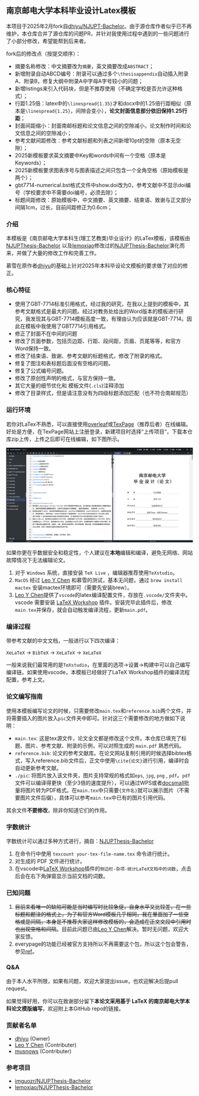 ## 南京邮电大学本科毕业设计Latex模板

本项目于2025年2月fork自[dhiyu/NJUPT-Bachelor](https://github.com/dhiyu/NJUPT-Bachelor)。由于源仓库作者似乎已不再维护，本仓库合并了源仓库的问题PR，并针对我使用过程中遇到的一些问题进行了小部分修改，希望能帮到后来者。

fork后的修改点（按提交顺序）：

- 摘要名称修改：中文摘要改为`摘要`，英文摘要改成`ABSTRACT`；
- 新增附录自动ABCD编号：附录可以通过多个`\thesisappendix`自动插入附录A、附录B，修复大纲中附录A中字母A字号较小的问题；
- 新增listings来引入代码块，但是不推荐使用（不确定学校是否允许这种格式）；
- 行距1.25倍：latex中的`\linespread{1.35}`才和docx中的1.25倍行距相似（原本是`\linespread{1.25}`，间隙会变小），**论文封面信息部分依旧保持1.25行距**；
- 封面间距缩小：封面南邮标题和论文信息之间的空隙减小，论文制作时间和论文信息之间的空隙减小；
- 参考文献间距修改：参考文献标题和列表之间新增10pt的空隙（原本无空隙）；
- 2025新模板要求英文摘要中Key和words中间有一个空格（原本是Keywords）；
- 2025新模板要求图表序号与图表描述之间只包含一个全角空格（原始模板是两个）；
- gbt7714-numerical.bst格式文件中show.doi改为0，参考文献中不显示doi编号（学校要求中不需要doi编号，必须去除）；
- 标题间距修改：原始模板中，中文摘要、英文摘要、结束语、致谢与正文部分间隔1cm，过长，目前间距修正为0.6cm；

### 介绍

本模板是《南京邮电大学本科生(理工艺教类)毕业设计》的LaTex模板，该模板由[NJUPThesis-Bachelor](https://github.com/imguozr/NJUPThesis-Bachelor) 以及[lemoxiao](https://github.com/lemoxiao)修改过的[NJUPThesis-Bachelor](https://github.com/lemoxiao/NJUPThesis-Scholar)演化而来，并做了大量的修改工作和完善工作。

慕雪在原作者[dhiyu](https://github.com/dhiyu/NJUPT-Bachelor)的基础上针对2025年本科毕设论文模板的要求做了对应的修正。

### 核心特征

- 使用了GBT-7714标准引用格式，经过我的研究，在我以上提到的模板中，其参考文献格式是最大的问题。经过对教务处给出的Word版本的模板进行研究，我发现其与GBT-7714模板高度一致，有理由认为应该就是GBT-7714。因此在模板中我使用了GBT7714引用格式。
- 修正了封面不在中间的问题
- 修改了页面参数，包括页边距、行距、段间距，页眉、页尾等等，和官方Word保持一致。
- 修改了结束语、致谢、参考文献的标题格式，修改了附录的格式。
- 修复了图注和表标题后面没有空格的问题。
- 修复了公式编号问题。
- 修改了原创性声明的格式，与官方保持一致。
- 其它大量的细节优化和 模板文件(`.cls`)注释添加
- 修改了目录样式，但是请注意没有为四级标题添加匹配（也不符合南邮规范）

### 运行环境

若你对LaTex不熟悉，可以直接使用[overleaf](https://cn.overleaf.com/)或[TexPage](https://www.texpage.com/)（推荐后者）在线编辑。好处是方便，在TexPage网站上注册登录，新建项目时选择“上传项目”，下载本仓库zip上传，上传之后即可在线编辑，如下图所示。

![texpage截图](./pic/texpage截图.png)

如果你更在乎数据安全和稳定性，个人建议在**本地**编辑和编译，避免无网络、网站故障情况下无法编辑论文。

1. 对于 `Windows` 系统，直接安装 `TeX Live` ，编辑器推荐使用`TeXstudio`。
2. `MacOS` 经过 [Leo Y Chen](https://github.com/xsro) 和慕雪的测试，基本无问题，通过 `brew install mactex` 安装mactex环境即可（需要先安装brew）。
3. [Leo Y Chen](https://github.com/xsro)提供了`vscode`的latex编译配置文件，存放在`.vscode/`文件夹中。vscode 需要安装 [LaTeX Workshop](https://marketplace.visualstudio.com/items?itemName=James-Yu.latex-workshop) 插件。安装完毕此插件后，修改`main.tex`并保存，就会自动触发编译流程，更新`main.pdf`。

### 编译过程

带参考文献的中文文档，一般进行以下四次编译：

`XeLaTeX` -> `BibTeX` -> `XeLaTeX` -> `XeLaTeX`

一般来说我们最常用的是`TeXstudio`，在里面的选项->设置->构建中可以自己编写编译链。如果使用vscode，本模板已经做好了LaTeX Workshop插件的编译流程配置，参考上文。

### 论文编写指南

使用本模板编写论文的时候，只需要修改`main.tex`和`reference.bib`两个文件，并将需要插入的图片放入`pic`文件夹中即可。针对这三个需要修改的地方做如下说明：

- `main.tex`: 这是tex源文件，论文全文都是修改这个文件。本仓库已填充了标题、图片、参考文献、附录的示例，可以对照生成的 `main.pdf` 熟悉代码。
- `reference.bib`: 论文的参考文献库。在论文网站复制引用的时候选择bibtex格式，写入reference.bib文件后，正文中使用`\cite{论文}`进行引用，编译时会自动更新参考文献。
- `./pic`: 将图片放入该文件夹，图片支持常规的格式如`eps`, `jpg`, `png` , `pdf`。`pdf`文件可以编译得更快（至少3倍的速度提升），可以通过WPS或者[docsmall](https://docsmall.com/image-to-pdf)批量将图片转为PDF格式。在`main.tex`中只需要`{文件名}`就可以展示图片（不需要图片文件后缀），具体可以参考`main.tex`中已有的图片引用代码。

其余文件**不要修改**，除非你知道它们的作用。

### 字数统计

字数统计可以通过多种方式进行，摘自：[NJUPThesis-Bachelor](https://github.com/imguozr/NJUPThesis-Bachelor)

1. 在命令行中使用 `texcount your-tex-file-name.tex` 命令进行统计。
2. 对生成的 PDF 文件进行统计。
3. 在vscode中[LaTeX Workshop](https://marketplace.visualstudio.com/items?itemName=James-Yu.latex-workshop)插件的`侧边栏-杂项-统计LaTeX文档中的词数`，点击后会在右下角弹窗显示当前文档的词数。

### 已知问题

1. ~~目前来看唯一的缺陷可能是当时编写时比较急促，自身水平又比较差，在一些标题和题注的格式上，为了和官方Word模板几乎相同，我在里面加了一些空格或是间隔，本身是不推荐大家这样修改模板的，会造成在正文文段中引用时也出现空格和间隔~~。目前此问题已由[Leo Y Chen](https://github.com/xsro)解决。暂时无问题，欢迎大家反馈。
2. everypage的功能已经被官方支持所以不再需要这个包，所以这个包会警告，参见[ref](https://stackoverflow.com/questions/64921954/how-to-solve-latex-package-warning-for-everypage)。

### Q&A

由于本人水平所限，如果有问题，欢迎大家提出issue，也欢迎解决后提pull request。

如果觉得好用，你可以在致谢部分留下**本论文采用基于 LaTeX 的南京邮电大学本科论文模版编写**，欢迎附上本GitHub repo的链接。

### 贡献者名单

- [dhiyu](https://github.com/dhiyu) (Owner)
- [Leo Y Chen](https://github.com/xsro) (Contributer)
- [musnows](https://github.com/musnows/) (Contributer)

### 参考项目

- [imguozr/NJUPThesis-Bachelor](https://github.com/imguozr/NJUPThesis-Bachelor)
- [lemoxiao/NJUPThesis-Bachelor](https://github.com/lemoxiao/NJUPThesis-Scholar)
